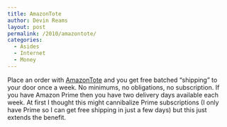 ```yaml
---
title: AmazonTote
author: Devin Reams
layout: post
permalink: /2010/amazontote/
categories:
  - Asides
  - Internet
  - Money
---
```

Place an order with [AmazonTote][1] and you get free batched &#8220;shipping&#8221; to your door once a week. No minimums, no obligations, no subscription. If you have Amazon Prime then you have two delivery days available each week. At first I thought this might cannibalize Prime subscriptions (I only have Prime so I can get free shipping in just a few days) but this just extends the benefit.

 [1]: https://tote.amazon.com/AmazonToteLearnMore